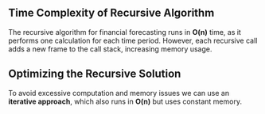 ## Time Complexity of Recursive Algorithm

The recursive algorithm for financial forecasting runs in **O(n)** time, as it performs one calculation for each time period. However, each recursive call adds a new frame to the call stack, increasing memory usage.

## Optimizing the Recursive Solution

To avoid excessive computation and memory issues we can use an **iterative approach**, which also runs in **O(n)** but uses constant memory.

